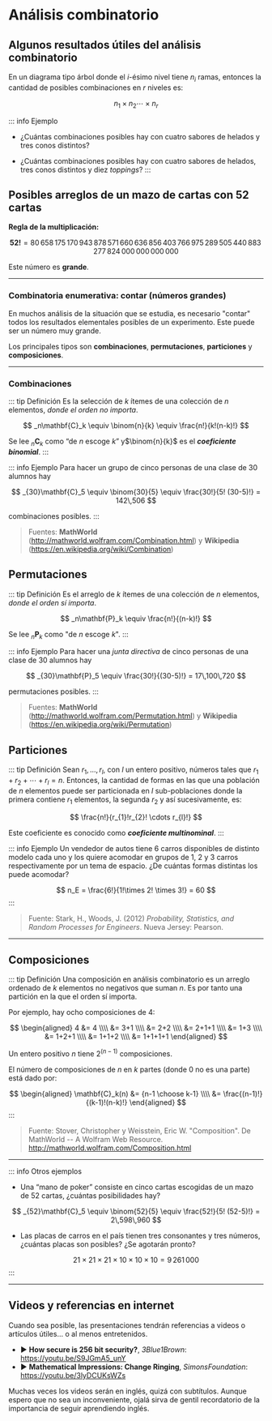 # Análisis combinatorio
## Algunos resultados útiles del análisis combinatorio

En un diagrama tipo árbol donde el $i$-ésimo nivel tiene $n_i$ ramas, entonces la cantidad de posibles combinaciones en $r$ niveles es:

$$
n_1 \times n_2 \cdots \times n_r
$$

::: info Ejemplo
- ¿Cuántas combinaciones posibles hay con cuatro sabores de helados y tres conos distintos?

- ¿Cuántas combinaciones posibles hay con cuatro sabores de helados, tres conos distintos y diez *toppings*?
:::


## Posibles arreglos de un mazo de cartas con 52 cartas

**Regla de la multiplicación:**

$$
\textbf{52!} = 80\,658\,175\,170\,943\,878\,571\,660\,636\,856\,403\,766\,975\,289\,505\,440\,883\,277\,824\,000\,000\,000\,000
$$

Este número es **grande**.

---

### Combinatoria enumerativa: contar (números grandes)

En muchos análisis de la situación que se estudia, es necesario "contar" todos los resultados elementales posibles de un experimento. Este puede ser un número muy grande.

Los principales tipos son **combinaciones**, **permutaciones**, **particiones** y **composiciones**.

---

### Combinaciones

::: tip Definición
Es la selección de $k$ ítemes de una colección de $n$ elementos, *donde el orden no importa*.

$$
_n\mathbf{C}_k \equiv \binom{n}{k} \equiv \frac{n!}{k!(n-k)!}
$$

Se lee $_n\mathbf{C}_k$ como “de $n$ escoge $k$” y$\binom{n}{k}$ es el **_coeficiente binomial_**.
:::

::: info Ejemplo
Para hacer un grupo de cinco personas de una clase de 30 alumnos hay

$$
_{30}\mathbf{C}_5 \equiv \binom{30}{5} \equiv \frac{30!}{5! (30-5)!} = 142\,506
$$

combinaciones posibles.
:::

> Fuentes: **MathWorld** (<http://mathworld.wolfram.com/Combination.html>) y **Wikipedia** (<https://en.wikipedia.org/wiki/Combination>)

## Permutaciones

::: tip Definición
Es el arreglo de $k$ ítemes de una colección de $n$ elementos, *donde el orden sí importa*.

$$
_n\mathbf{P}_k \equiv \frac{n!}{(n-k)!}
$$

Se lee $_n\mathbf{P}_k$ como "de $n$ escoge $k$".
:::

::: info Ejemplo
Para hacer una *junta directiva* de cinco personas de una clase de 30 alumnos hay

$$
_{30}\mathbf{P}_5 \equiv \frac{30!}{(30-5)!} = 17\,100\,720
$$

permutaciones posibles.
:::

> Fuentes: **MathWorld** (<http://mathworld.wolfram.com/Permutation.html>) y **Wikipedia** (<https://en.wikipedia.org/wiki/Permutation>)

## Particiones

::: tip Definición
Sean $r_{1}, ..., r_{l}$, con $l$ un entero positivo, números tales que $r_{1}+r_{2}+\cdots+r_{l} = n$. Entonces, la cantidad de formas en las que una población de $n$ elementos puede ser particionada en $l$ sub-poblaciones donde la primera contiene $r_{1}$ elementos, la segunda $r_{2}$ y así sucesivamente, es:

$$
\frac{n!}{r_{1}!r_{2}! \cdots r_{l}!}
$$

Este coeficiente es conocido como **_coeficiente multinominal_**.
:::


::: info Ejemplo
Un vendedor de autos tiene 6 carros disponibles de distinto modelo cada uno y los quiere acomodar en grupos de 1, 2 y 3 carros respectivamente por un tema de espacio. ¿De cuántas formas distintas los puede acomodar?

$$
n_E = \frac{6!}{1!\times 2! \times 3!} = 60
$$
:::

> Fuente: Stark, H., Woods, J. (2012) *Probability, Statistics, and Random Processes for Engineers*. Nueva Jersey: Pearson.

---

## Composiciones

::: tip Definición
Una composición en análisis combinatorio es un arreglo ordenado de $k$ elementos no negativos que suman $n$. Es por tanto una partición en la que el orden sí importa.

Por ejemplo, hay ocho composiciones de 4:

$$
\begin{aligned}
4 &= 4 \\\\
    &= 3+1 \\\\
    &= 2+2 \\\\
    &= 2+1+1 \\\\
    &= 1+3 \\\\
    &= 1+2+1 \\\\
    &= 1+1+2 \\\\
    &= 1+1+1+1
\end{aligned}
$$

Un entero positivo $n$ tiene $2^{(n-1)}$ composiciones.

El número de composiciones de $n$ en $k$ partes (donde 0 no es una parte) está dado por:

$$
\begin{aligned}
\mathbf{C}_k(n) &= {n-1 \choose k-1} \\\\
                &= \frac{(n-1)!}{(k-1)!(n-k)!}
\end{aligned}
$$
:::

> Fuente: Stover, Christopher y Weisstein, Eric W. "Composition". De MathWorld -- A Wolfram Web Resource. <http://mathworld.wolfram.com/Composition.html>

---

::: info Otros ejemplos
- Una “mano de poker” consiste en cinco cartas escogidas de un mazo de 52 cartas, ¿cuántas posibilidades hay?


$$
_{52}\mathbf{C}_5 \equiv \binom{52}{5} \equiv \frac{52!}{5! (52-5)!} = 2\,598\,960
$$

- Las placas de carros en el país tienen tres consonantes y tres números, ¿cuántas placas son posibles? ¿Se agotarán pronto?


$$
21 \times 21 \times 21 \times 10 \times 10 \times 10 = 9\,261\,000
$$
:::


---

## Videos y referencias en internet

Cuando sea posible, las presentaciones tendrán referencias a videos o artículos útiles... o al menos entretenidos.

- ▶ **How secure is 256 bit security?**, *3Blue1Brown*: <https://youtu.be/S9JGmA5_unY>
- ▶ **Mathematical Impressions: Change Ringing**, *SimonsFoundation*: <https://youtu.be/3lyDCUKsWZs>

Muchas veces los videos serán en inglés, quizá con subtítulos. Aunque espero que no sea un inconveniente, ojalá sirva de gentil recordatorio de la importancia de seguir aprendiendo inglés.
